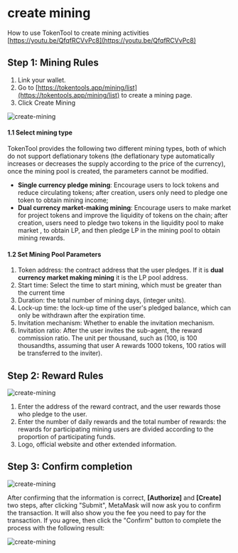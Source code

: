 # create mining
How to use TokenTool to create mining activities
[https://youtu.be/QfqfRCVvPc8](https://youtu.be/QfqfRCVvPc8)

## Step 1: Mining Rules

1. Link your wallet.
2. Go to [https://tokentools.app/mining/list](https://tokentools.app/mining/list) to create a mining page.
3. Click Create Mining

![create-mining](../.gitbook/assets/mining/Snipaste_2022-06-20_16-37-44.png)

#### **1.1 Select mining type**
TokenTool provides the following two different mining types, both of which do not support deflationary tokens (the deflationary type automatically increases or decreases the supply according to the price of the currency), once the mining pool is created, the parameters cannot be modified.

- **Single currency pledge mining**: Encourage users to lock tokens and reduce circulating tokens; after creation, users only need to pledge one token to obtain mining income;
- **Dual currency market-making mining**: Encourage users to make market for project tokens and improve the liquidity of tokens on the chain; after creation, users need to pledge two tokens in the liquidity pool to make market , to obtain LP, and then pledge LP in the mining pool to obtain mining rewards.
#### **1.2 Set Mining Pool Parameters**
1. Token address: the contract address that the user pledges. If it is **dual currency market making mining** it is the LP pool address.
2. Start time: Select the time to start mining, which must be greater than the current time
3. Duration: the total number of mining days, (integer units).
4. Lock-up time: the lock-up time of the user's pledged balance, which can only be withdrawn after the expiration time.
5. Invitation mechanism: Whether to enable the invitation mechanism.
6. Invitation ratio: After the user invites the sub-agent, the reward commission ratio. The unit per thousand, such as (100, is 100 thousandths, assuming that user A rewards 1000 tokens, 100 ratios will be transferred to the inviter).

## Step 2: Reward Rules
![create-mining](../.gitbook/assets/mining/Snipaste_2022-06-20_16-39-49.png)
1. Enter the address of the reward contract, and the user rewards those who pledge to the user.
1. Enter the number of daily rewards and the total number of rewards: the rewards for participating mining users are divided according to the proportion of participating funds.
1. Logo, official website and other extended information.


## Step 3: Confirm completion

![create-mining](../.gitbook/assets/mining/Snipaste_2022-06-20_16-40-07.png)

After confirming that the information is correct, **[Authorize]** and **[Create]** two steps, after clicking "Submit", MetaMask will now ask you to confirm the transaction. It will also show you the fee you need to pay for the transaction. If you agree, then click the "Confirm" button to complete the process with the following result:

![create-mining](../.gitbook/assets/mining/Snipaste_2022-06-20_16-41-15.png)